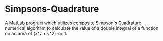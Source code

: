 # Simpsons-Quadrature
A MatLab program which utilizes composite Simpson's Quadrature numerical algorithm to calculate the value of a double integral of a function on an area of (x^2 + y^2) &lt;= 1.
